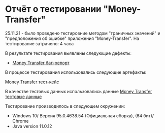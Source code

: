 # Отчёт о тестировании "Money-Transfer"

25.11.21 - было проведено тестировние методом "граничных значений" и "предположения об ошибке" приложения "Money-Transfer".
На тестирование затрачено: 4 часа
 

В результате тестирования выявлены следующие дефекты:

* [Money Transfer баг-репорт](https://docs.google.com/spreadsheets/d/1SlWsRALafWObXl6FzG8TZ4vX1J5zoJQrbYEWPGIm8zc/edit#gid=428297233)


В процессе тестирования использовались следующие артефакты:

[Money Transfer тест-кейс](https://docs.google.com/spreadsheets/d/1JL_Ga0d_DIUbL8AuoSUG06c9coEiB4R_TwtN7Qu4gjo/edit#gid=0)


В качестве тестовых данных использовались данные [Money Transfer тестовые данные](https://docs.google.com/spreadsheets/d/1Mo7oYMyPgfw7_T7BnH97dNDRYb5Xd7PmyCwdNqXvpV4/edit#gid=0)

Тестирование производилось в следующем окружении:

* Windows 10/ Версия 95.0.4638.54 (Официальная сборка), (64 бит)/ Chrome
* Java version 11.0.12
